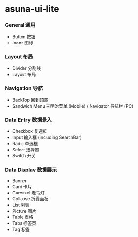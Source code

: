 # asuna-ui-lite

### General 通用

- Button 按钮
- Icons 图标

### Layout 布局

- Divider 分割线
- Layout 布局

### Navigation 导航

- BackTop 回到顶部
- Sandwich Menu 三明治菜单 (Mobile) / Navigator 导航栏 (PC)

### Data Entry 数据录入

- Checkbox 复选框
- Input 输入框 (including SearchBar)
- Radio 单选框
- Select 选择器
- Switch 开关

### Data Display 数据展示

- Banner
- Card 卡片
- Carousel 走马灯
- Collapse 折叠面板
- List 列表
- Picture 图片
- Table 表格
- Tabs 标签页
- Tag 标签

